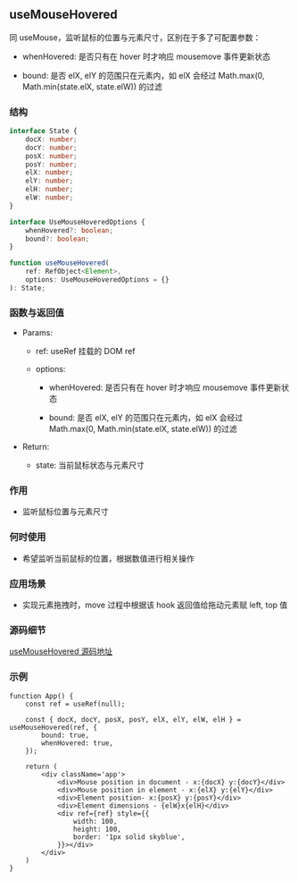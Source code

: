 ## useMouseHovered

同 useMouse，监听鼠标的位置与元素尺寸，区别在于多了可配置参数：

- whenHovered: 是否只有在 hover 时才响应 mousemove 事件更新状态

- bound: 是否 elX, elY 的范围只在元素内，如 elX 会经过 Math.max(0, Math.min(state.elX, state.elW)) 的过滤


### 结构

```ts
interface State {
    docX: number;
    docY: number;
    posX: number;
    posY: number;
    elX: number;
    elY: number;
    elH: number;
    elW: number;
}

interface UseMouseHoveredOptions {
    whenHovered?: boolean;
    bound?: boolean;
}

function useMouseHovered(
    ref: RefObject<Element>,
    options: UseMouseHoveredOptions = {}
): State;
```

### 函数与返回值

- Params:

    - ref: useRef 挂载的 DOM ref

    - options:

        - whenHovered: 是否只有在 hover 时才响应 mousemove 事件更新状态

        - bound: 是否 elX, elY 的范围只在元素内，如 elX 会经过 Math.max(0, Math.min(state.elX, state.elW)) 的过滤

- Return:

    - state: 当前鼠标状态与元素尺寸

### 作用

- 监听鼠标位置与元素尺寸

### 何时使用

- 希望监听当前鼠标的位置，根据数值进行相关操作

### 应用场景

- 实现元素拖拽时，move 过程中根据该 hook 返回值给拖动元素赋 left, top 值

### 源码细节

[useMouseHovered 源码地址](https://github.com/streamich/react-use/blob/master/src/useMouseHovered.ts)

### 示例

```tsx
function App() {
    const ref = useRef(null);

    const { docX, docY, posX, posY, elX, elY, elW, elH } = useMouseHovered(ref, {
        bound: true,
        whenHovered: true,
    });

    return (
        <div className='app'>
            <div>Mouse position in document - x:{docX} y:{docY}</div>
            <div>Mouse position in element - x:{elX} y:{elY}</div>
            <div>Element position- x:{posX} y:{posY}</div>
            <div>Element dimensions - {elW}x{elH}</div>
            <div ref={ref} style={{
                width: 100,
                height: 100,
                border: '1px solid skyblue',
            }}></div>
        </div>
    )
}
```
